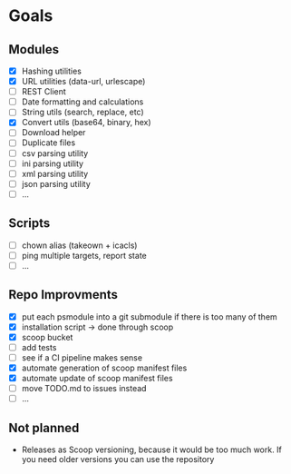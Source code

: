 # Goals

## Modules
- [X] Hashing utilities
- [X] URL utilities (data-url, urlescape)
- [ ] REST Client
- [ ] Date formatting and calculations
- [ ] String utils (search, replace, etc)
- [X] Convert utils (base64, binary, hex)
- [ ] Download helper
- [ ] Duplicate files
- [ ] csv parsing utility
- [ ] ini parsing utility
- [ ] xml parsing utility
- [ ] json parsing utility
- [ ] ...

## Scripts
- [ ] chown alias (takeown + icacls)
- [ ] ping multiple targets, report state
- [ ] ...

## Repo Improvments
- [x] put each psmodule into a git submodule if there is too many of them
- [X] installation script -> done through scoop
- [X] scoop bucket
- [ ] add tests
- [ ] see if a CI pipeline makes sense
- [x] automate generation of scoop manifest files
- [X] automate update of scoop manifest files
- [ ] move TODO.md to issues instead
- [ ] ...

## Not planned

* Releases as Scoop versioning, because it would be too much work. If you need older versions you can use the repository
